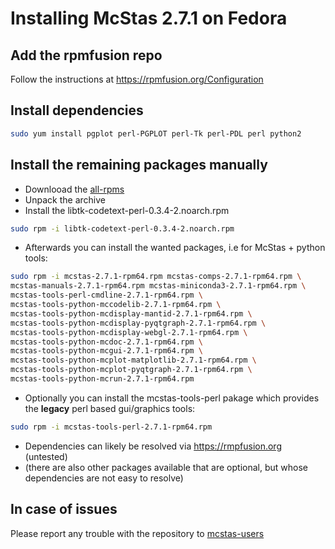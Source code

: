 # Installing McStas 2.7.1 on Fedora 

## Add the rpmfusion repo
Follow the instructions at https://rpmfusion.org/Configuration

## Install dependencies
```bash
sudo yum install pgplot perl-PGPLOT perl-Tk perl-PDL perl python2
```

## Install the remaining packages manually
* Downlooad the [all-rpms](https://download.mcstas.org/mcstas-2.7.1/linux/fedora/all-rpms.tgz)
* Unpack the archive
* Install the libtk-codetext-perl-0.3.4-2.noarch.rpm
```bash
sudo rpm -i libtk-codetext-perl-0.3.4-2.noarch.rpm
```
* Afterwards you can install the wanted packages, i.e for McStas + python
tools:
```bash
sudo rpm -i mcstas-2.7.1-rpm64.rpm mcstas-comps-2.7.1-rpm64.rpm \
mcstas-manuals-2.7.1-rpm64.rpm mcstas-miniconda3-2.7.1-rpm64.rpm \
mcstas-tools-perl-cmdline-2.7.1-rpm64.rpm \
mcstas-tools-python-mccodelib-2.7.1-rpm64.rpm \
mcstas-tools-python-mcdisplay-mantid-2.7.1-rpm64.rpm \
mcstas-tools-python-mcdisplay-pyqtgraph-2.7.1-rpm64.rpm \
mcstas-tools-python-mcdisplay-webgl-2.7.1-rpm64.rpm \
mcstas-tools-python-mcdoc-2.7.1-rpm64.rpm \
mcstas-tools-python-mcgui-2.7.1-rpm64.rpm \
mcstas-tools-python-mcplot-matplotlib-2.7.1-rpm64.rpm \
mcstas-tools-python-mcplot-pyqtgraph-2.7.1-rpm64.rpm \
mcstas-tools-python-mcrun-2.7.1-rpm64.rpm
```
* Optionally you can install the mcstas-tools-perl pakage which provides the **legacy** perl based gui/graphics tools:
```bash
sudo rpm -i mcstas-tools-perl-2.7.1-rpm64.rpm
```
* Dependencies can likely be resolved via https://rmpfusion.org (untested)
* (there are also other packages available that are optional, but
  whose dependencies are not easy to resolve)

## In case of issues
Please report any trouble with the repository to [mcstas-users](mailto:mcstas-users@mcstas.org)

